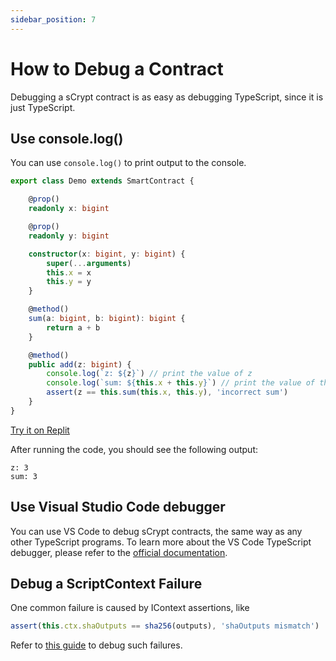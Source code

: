 ```yaml
---
sidebar_position: 7
---
```


# How to Debug a Contract

Debugging a sCrypt contract is as easy as debugging TypeScript, since it is just TypeScript.


## Use console.log()

You can use `console.log()` to print output to the console.


```ts
export class Demo extends SmartContract {

    @prop()
    readonly x: bigint

    @prop()
    readonly y: bigint

    constructor(x: bigint, y: bigint) {
        super(...arguments)
        this.x = x
        this.y = y
    }

    @method()
    sum(a: bigint, b: bigint): bigint {
        return a + b
    }

    @method()
    public add(z: bigint) {
        console.log(`z: ${z}`) // print the value of z
        console.log(`sum: ${this.x + this.y}`) // print the value of this.x + this.y
        assert(z == this.sum(this.x, this.y), 'incorrect sum')
    }
}
```
[Try it on Replit](https://replit.com/@msinkec/scryptTS-console-logging)

After running the code, you should see the following output:

```
z: 3
sum: 3
```


## Use Visual Studio Code debugger

You can use VS Code to debug sCrypt contracts, the same way as any other TypeScript programs. To learn more about the VS Code TypeScript debugger, please refer to the [official documentation](https://code.visualstudio.com/docs/TypeScript/TypeScript-debugging).

## Debug a ScriptContext Failure
One common failure is caused by IContext assertions, like
```typescript
assert(this.ctx.shaOutputs == sha256(outputs), 'shaOutputs mismatch')
```
Refer to [this guide](advanced/how-to-debug-scriptcontext.md) to debug such failures.
